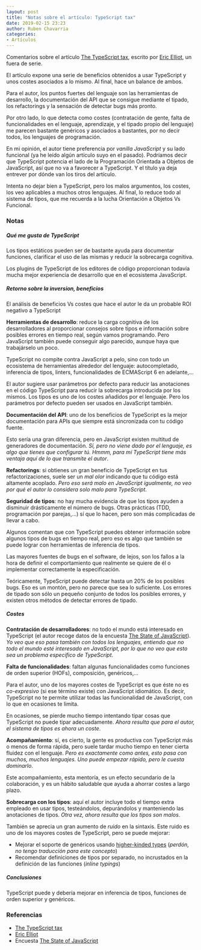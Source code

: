 ```yaml
---
layout: post
title: "Notas sobre el artículo: TypeScript tax"
date: 2019-02-15 23:23
author: Ruben Chavarria
categories: 
- Artículos
---
```


Comentarios sobre el artículo [The TypeScript tax], escrito por [Eric Elliot], un
fuera de serie.

El artículo expone una serie de beneficios obtenidos a usar TypeScript y unos
costes asociados a lo mismo. Al final, hace un balance de ambos.

<!-- more -->

Para el autor, los puntos fuertes del lenguaje son las herramientas de desarrollo,
la documentación del API que se consigue mediante el tipado, los refactorings y
la sensación de detectar bugs más pronto.

Por otro lado, lo que detecta como costes (contratación de gente, falta de
funcionalidades en el lenguaje, aprendizaje, y el tipado propio del lenguaje) me
parecen bastante genéricos y asociados a bastantes, por no decir todos, los
lenguajes de programación.

En mi opinión, el autor tiene preferencia por *vanilla JavaScript* y su lado
funcional (ya he leído algún artículo suyo en el pasado). Podríamos decir que
TypeScript potencia el lado de la Programación Orientada a Objetos de
JavaScript, así que no va a favorecer a TypeScript. Y el título ya deja entrever
por dónde van los tiros del artículo.

Intenta no dejar bien a TypeScript, pero los malos argumentos, los costes, los
veo aplicables a muchos otros lenguajes. Al final, lo reduce todo al sistema
de tipos, que me recuerda a la lucha Orientación a Objetos Vs Funcional.
 
### Notas

##### Qué me gusta de TypeScript

Los tipos estáticos pueden ser de bastante ayuda para documentar funciones,
clarificar el uso de las mismas y reducir la sobrecarga cognitiva.

Los plugins de TypeScript de los editores de código proporcionan todavía mucha
mejor experiencia de desarrollo que en el ecosistema JavaScript.

##### Retorno sobre la inversion, beneficios

El análisis de beneficios Vs costes que hace el autor le da un probable ROI
negativo a TypeScript

**Herramientas de desarrollo**: reduce la carga cognitiva de los desarrolladores
al proporcionar consejos sobre tipos e información sobre posibles errores en
tiempo real, según vamos programando. Pero JavaScript también puede conseguir
algo parecido, aunque haya que trabajárselo un poco.

TypeScript no compite contra JavaScript a pelo, sino con todo un ecosistema de
herramientas alrededor del lenguaje: autocompletado, inferencia de tipos,
linters, funcionalidades de ECMAScript 6 en adelante,...

El autor sugiere usar parámetros por defecto para reducir las anotaciones en el
código TypeScript para reducir la sobrecarga introducida por los mismos. Los tipos
es uno de los costes añadidos por el lenguaje. Pero los parámetros por defecto
pueden ser usados en JavaScript también.

**Documentación del API**: uno de los beneficios de TypeScript es la mejor
documentación para APIs que siempre está sincronizada con tu código fuente.

Esto sería una gran diferencia, pero en JavaScript existen multitud de generadores
de documentación. *Sí, pero no viene dado por el lenguaje, es algo que tienes
que configurar tú. Hmmm, para mí TypeScript tiene más ventaja aquí de lo que
transmite el autor*.

**Refactorings**: si obtienes un gran beneficio de TypeScript en tus 
refactorizaciones, suele ser un *mal olor* indicando que tu código está altamente
acoplado. *Pero eso será malo en JavaScript igualmente, no veo por qué el autor
lo considera solo malo para TypeScript*.

**Seguridad de tipos**: no hay mucha evidencia de que los tipos ayuden a 
disminuir drásticamente el número de bugs. Otras prácticas (TDD, programación
por parejas,...) sí que lo hacen, pero son más complicadas de llevar a cabo.

Algunos comentan que con TypeScript puedes obtener información sobre algunos tipos
de bugs en tiempo real, pero eso es algo que también se puede lograr con 
herramientas de inferencia de tipos.

Las mayores fuentes de bugs en el software, de lejos, son los fallos a la hora
de definir el comportamiento que realmente se quiere de él o implementar
correctamente la especificación.

Teóricamente, TypeScript puede detectar hasta un 20% de los posibles bugs. Eso
es un montón, pero no parece que sea lo suficiente. Los errores de tipado son
sólo un pequeño conjunto de todos los posibles errores, y existen otros métodos
de detectar errores de tipado.

##### Costes

**Contratación de desarrolladores**: no todo el mundo está interesado en
TypeScript (el autor recoge datos de la encuesta [The State of JavaScript]).
*Yo veo que eso pasa también con todos los lenguajes, entiendo que no todo el
mundo esté interesado en JavaScript, por lo que no veo que esto sea un problema
específico de TypeScript*.

**Falta de funcionalidades**: faltan algunas funcionalidades como funciones de
orden superior (HOFs), composición, genéricos,...

Para el autor, uno de los mayores costes de TypeScript es que éste no es
*co-expresivo* (si ese término existe) con JavaScript idiomático. Es decir,
TypeScript no te permite utilizar todas las funcionalidad de JavaScript, con lo
que en ocasiones te limita.

En ocasiones, se pierde mucho tiempo intentando tipar cosas que TypeScript no
puede tipar adecuadamente. *Ahora resulta que para el autor, el sistema de tipos
es ahora un coste*.

**Acompañamiento**: sí, es cierto, la gente es productiva con TypeScript más o
menos de forma rápida, pero suele tardar mucho tiempo en tener cierta fluidez
con el lenguaje. *Pero es exactamente como antes, esto pasa con muchos, muchos
lenguajes. Uno puede empezar rápido, pero le cuesta dominarlo*.

Este acompañamiento, esta mentoría, es un efecto secundario de la colaboración,
y es un hábito saludable que ayuda a ahorrar costes a largo plazo.

**Sobrecarga con los tipos**: aquí el autor incluye todo el tiempo extra empleado
en usar tipos, testeándolos, depurándolos y manteniendo las anotaciones de tipos.
*Otra vez, ahora resulta que los tipos son malos*.

También se aprecia un gran aumento de *ruido* en la sintaxis. Este ruido es uno
de los mayores costes de TypeScript, pero se puede mejorar:

- Mejorar el soporte de genéricos usando [higher-kinded types] (*perdón, no tengo
traducción para este concepto*)
- Recomendar definiciones de tipos por separado, no incrustados en la definición
de las funciones (*inline typings*)

##### Conclusiones

TypeScript puede y debería mejorar en inferencia de tipos, funciones de orden
superior y genéricos.

### Referencias

- [The TypeScript tax]
- [Eric Elliot]
- Encuesta [The State of JavaScript]

[The TypeScript tax]: https://medium.com/javascript-scene/the-typescript-tax-132ff4cb175b
[Eric Elliot]: https://ericelliottjs.com/
[The State of JavaScript]: https://stateofjs.com/
[higher-kinded types]: https://typelevel.org/blog/2016/08/21/hkts-moving-forward.html
